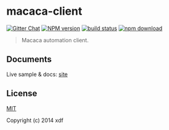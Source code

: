 # macaca-client

[![Gitter Chat][gitter-image]][gitter-url]
[![NPM version][npm-image]][npm-url]
[![build status][travis-image]][travis-url]
[![npm download][download-image]][download-url]

[gitter-image]: https://img.shields.io/badge/GITTER-join%20chat-green.svg?style=flat-square
[gitter-url]: https://gitter.im/alibaba/macaca
[npm-image]: https://img.shields.io/npm/v/macaca-client.svg?style=flat-square
[npm-url]: https://npmjs.org/package/macaca-client
[travis-image]: https://img.shields.io/travis/macacajs/macaca-client.svg?style=flat-square
[travis-url]: https://travis-ci.org/macacajs/macaca-client
[download-image]: https://img.shields.io/npm/dm/macaca-client.svg?style=flat-square
[download-url]: https://npmjs.org/package/macaca-client

> Macaca automation client.

## Documents

Live sample & docs: [site](https://macacajs.github.io/macaca/guide.html#/client-usage)

## License

[MIT](LICENSE)

Copyright (c) 2014 xdf
